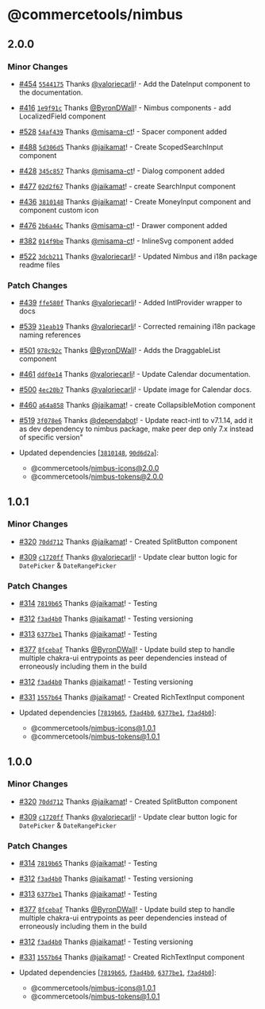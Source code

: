 # @commercetools/nimbus

## 2.0.0

### Minor Changes

- [#454](https://github.com/commercetools/nimbus/pull/454)
  [`5544175`](https://github.com/commercetools/nimbus/commit/5544175895bb994a2fae174cdc471755f27a6ea8)
  Thanks [@valoriecarli](https://github.com/valoriecarli)! - Add the DateInput
  component to the documentation.

- [#416](https://github.com/commercetools/nimbus/pull/416)
  [`1e9f91c`](https://github.com/commercetools/nimbus/commit/1e9f91c90cd69443ae728bdb73449de4be52e930)
  Thanks [@ByronDWall](https://github.com/ByronDWall)! - Nimbus components - add
  LocalizedField component

- [#528](https://github.com/commercetools/nimbus/pull/528)
  [`54af439`](https://github.com/commercetools/nimbus/commit/54af439afd6feb1ff0bb960eeb891966c785fdd8)
  Thanks [@misama-ct](https://github.com/misama-ct)! - Spacer component added

- [#488](https://github.com/commercetools/nimbus/pull/488)
  [`5d306d5`](https://github.com/commercetools/nimbus/commit/5d306d594c178be29d0ec2f88f0c4d0baf22233c)
  Thanks [@jaikamat](https://github.com/jaikamat)! - Create ScopedSearchInput
  component

- [#428](https://github.com/commercetools/nimbus/pull/428)
  [`345c857`](https://github.com/commercetools/nimbus/commit/345c85757e11e7a852fed80aeaa547ca1a12af0c)
  Thanks [@misama-ct](https://github.com/misama-ct)! - Dialog component added

- [#477](https://github.com/commercetools/nimbus/pull/477)
  [`02d2f67`](https://github.com/commercetools/nimbus/commit/02d2f67f6d0fa9583d6c0cf4133ec1cf65521780)
  Thanks [@jaikamat](https://github.com/jaikamat)! - create SearchInput
  component

- [#436](https://github.com/commercetools/nimbus/pull/436)
  [`3810148`](https://github.com/commercetools/nimbus/commit/3810148a76d6cf740656c26ca3be057c7952c296)
  Thanks [@jaikamat](https://github.com/jaikamat)! - Create MoneyInput component
  and component custom icon

- [#476](https://github.com/commercetools/nimbus/pull/476)
  [`2b6a44c`](https://github.com/commercetools/nimbus/commit/2b6a44ca3e3c6283e6a54af4dd28cd95120f2d45)
  Thanks [@misama-ct](https://github.com/misama-ct)! - Drawer component added

- [#382](https://github.com/commercetools/nimbus/pull/382)
  [`014f9be`](https://github.com/commercetools/nimbus/commit/014f9be6ec4decb47e249f2d1c5e7f643815540f)
  Thanks [@misama-ct](https://github.com/misama-ct)! - InlineSvg component added

- [#522](https://github.com/commercetools/nimbus/pull/522)
  [`3dcb211`](https://github.com/commercetools/nimbus/commit/3dcb211a0408725add9fc60d9013a4d65b2b2448)
  Thanks [@valoriecarli](https://github.com/valoriecarli)! - Updated Nimbus and
  i18n package readme files

### Patch Changes

- [#439](https://github.com/commercetools/nimbus/pull/439)
  [`ffe580f`](https://github.com/commercetools/nimbus/commit/ffe580f75ba2b73c1c9888c7a9ec9b8124a6e40c)
  Thanks [@valoriecarli](https://github.com/valoriecarli)! - Added IntlProvider
  wrapper to docs

- [#539](https://github.com/commercetools/nimbus/pull/539)
  [`31eab19`](https://github.com/commercetools/nimbus/commit/31eab192f4b4b024e08fc89ccfdce87d6aa98a50)
  Thanks [@valoriecarli](https://github.com/valoriecarli)! - Corrected remaining
  i18n package naming references

- [#501](https://github.com/commercetools/nimbus/pull/501)
  [`978c92c`](https://github.com/commercetools/nimbus/commit/978c92c456aea7f2d714709e8f5c178ea5d4d0ce)
  Thanks [@ByronDWall](https://github.com/ByronDWall)! - Adds the DraggableList
  component

- [#461](https://github.com/commercetools/nimbus/pull/461)
  [`ddf0e14`](https://github.com/commercetools/nimbus/commit/ddf0e14ceb1e48b8b26346f57de7e62871c37642)
  Thanks [@valoriecarli](https://github.com/valoriecarli)! - Update Calendar
  documentation.

- [#500](https://github.com/commercetools/nimbus/pull/500)
  [`4ec20b7`](https://github.com/commercetools/nimbus/commit/4ec20b7832c53f1c2dbd9895da7ef275f5c311b7)
  Thanks [@valoriecarli](https://github.com/valoriecarli)! - Update image for
  Calendar docs.

- [#460](https://github.com/commercetools/nimbus/pull/460)
  [`a64a858`](https://github.com/commercetools/nimbus/commit/a64a858498592264e3bf00a3467f366bf17fe30d)
  Thanks [@jaikamat](https://github.com/jaikamat)! - create CollapsibleMotion
  component

- [#519](https://github.com/commercetools/nimbus/pull/519)
  [`3f078e6`](https://github.com/commercetools/nimbus/commit/3f078e642244e3c4333f24bc5f8a027f4e8d3e3f)
  Thanks [@dependabot](https://github.com/apps/dependabot)! - Update react-intl
  to v7.1.14, add it as dev dependency to nimbus package, make peer dep only 7.x
  instead of specific version"
- Updated dependencies
  [[`3810148`](https://github.com/commercetools/nimbus/commit/3810148a76d6cf740656c26ca3be057c7952c296),
  [`90d6d2a`](https://github.com/commercetools/nimbus/commit/90d6d2af786e697e2f2f6bbbb11c93159105837a)]:
  - @commercetools/nimbus-icons@2.0.0
  - @commercetools/nimbus-tokens@2.0.0

## 1.0.1

### Minor Changes

- [#320](https://github.com/commercetools/nimbus/pull/320)
  [`70dd712`](https://github.com/commercetools/nimbus/commit/70dd712e468534f9f365b0e53e14aa778986c663)
  Thanks [@jaikamat](https://github.com/jaikamat)! - Created SplitButton
  component

- [#309](https://github.com/commercetools/nimbus/pull/309)
  [`c1720ff`](https://github.com/commercetools/nimbus/commit/c1720ffd2cda7868e8a8d94fc435ed7b251ce32e)
  Thanks [@valoriecarli](https://github.com/valoriecarli)! - Update clear button
  logic for `DatePicker` & `DateRangePicker`

### Patch Changes

- [#314](https://github.com/commercetools/nimbus/pull/314)
  [`7819b65`](https://github.com/commercetools/nimbus/commit/7819b65a9f6259e87f572feb80b87a1b72c0d425)
  Thanks [@jaikamat](https://github.com/jaikamat)! - Testing

- [#312](https://github.com/commercetools/nimbus/pull/312)
  [`f3ad4b0`](https://github.com/commercetools/nimbus/commit/f3ad4b03a6ef8f6b148a00656498c7fb84d724c3)
  Thanks [@jaikamat](https://github.com/jaikamat)! - Testing versioning

- [#313](https://github.com/commercetools/nimbus/pull/313)
  [`6377be1`](https://github.com/commercetools/nimbus/commit/6377be12ca25c9df6aec37d6bd676f8a740ddfb9)
  Thanks [@jaikamat](https://github.com/jaikamat)! - Testing

- [#377](https://github.com/commercetools/nimbus/pull/377)
  [`8fcebaf`](https://github.com/commercetools/nimbus/commit/8fcebaf54e70da3fa68b576d85e9973f7ff814e1)
  Thanks [@ByronDWall](https://github.com/ByronDWall)! - Update build step to
  handle multiple chakra-ui entrypoints as peer dependencies instead of
  erroneously including them in the build

- [#312](https://github.com/commercetools/nimbus/pull/312)
  [`f3ad4b0`](https://github.com/commercetools/nimbus/commit/f3ad4b03a6ef8f6b148a00656498c7fb84d724c3)
  Thanks [@jaikamat](https://github.com/jaikamat)! - Testing versioning

- [#331](https://github.com/commercetools/nimbus/pull/331)
  [`1557b64`](https://github.com/commercetools/nimbus/commit/1557b648bd54433129b69c8d27bed7bc228131d7)
  Thanks [@jaikamat](https://github.com/jaikamat)! - Created RichTextInput
  component

- Updated dependencies
  [[`7819b65`](https://github.com/commercetools/nimbus/commit/7819b65a9f6259e87f572feb80b87a1b72c0d425),
  [`f3ad4b0`](https://github.com/commercetools/nimbus/commit/f3ad4b03a6ef8f6b148a00656498c7fb84d724c3),
  [`6377be1`](https://github.com/commercetools/nimbus/commit/6377be12ca25c9df6aec37d6bd676f8a740ddfb9),
  [`f3ad4b0`](https://github.com/commercetools/nimbus/commit/f3ad4b03a6ef8f6b148a00656498c7fb84d724c3)]:
  - @commercetools/nimbus-icons@1.0.1
  - @commercetools/nimbus-tokens@1.0.1

## 1.0.0

### Minor Changes

- [#320](https://github.com/commercetools/nimbus/pull/320)
  [`70dd712`](https://github.com/commercetools/nimbus/commit/70dd712e468534f9f365b0e53e14aa778986c663)
  Thanks [@jaikamat](https://github.com/jaikamat)! - Created SplitButton
  component

- [#309](https://github.com/commercetools/nimbus/pull/309)
  [`c1720ff`](https://github.com/commercetools/nimbus/commit/c1720ffd2cda7868e8a8d94fc435ed7b251ce32e)
  Thanks [@valoriecarli](https://github.com/valoriecarli)! - Update clear button
  logic for `DatePicker` & `DateRangePicker`

### Patch Changes

- [#314](https://github.com/commercetools/nimbus/pull/314)
  [`7819b65`](https://github.com/commercetools/nimbus/commit/7819b65a9f6259e87f572feb80b87a1b72c0d425)
  Thanks [@jaikamat](https://github.com/jaikamat)! - Testing

- [#312](https://github.com/commercetools/nimbus/pull/312)
  [`f3ad4b0`](https://github.com/commercetools/nimbus/commit/f3ad4b03a6ef8f6b148a00656498c7fb84d724c3)
  Thanks [@jaikamat](https://github.com/jaikamat)! - Testing versioning

- [#313](https://github.com/commercetools/nimbus/pull/313)
  [`6377be1`](https://github.com/commercetools/nimbus/commit/6377be12ca25c9df6aec37d6bd676f8a740ddfb9)
  Thanks [@jaikamat](https://github.com/jaikamat)! - Testing

- [#377](https://github.com/commercetools/nimbus/pull/377)
  [`8fcebaf`](https://github.com/commercetools/nimbus/commit/8fcebaf54e70da3fa68b576d85e9973f7ff814e1)
  Thanks [@ByronDWall](https://github.com/ByronDWall)! - Update build step to
  handle multiple chakra-ui entrypoints as peer dependencies instead of
  erroneously including them in the build

- [#312](https://github.com/commercetools/nimbus/pull/312)
  [`f3ad4b0`](https://github.com/commercetools/nimbus/commit/f3ad4b03a6ef8f6b148a00656498c7fb84d724c3)
  Thanks [@jaikamat](https://github.com/jaikamat)! - Testing versioning

- [#331](https://github.com/commercetools/nimbus/pull/331)
  [`1557b64`](https://github.com/commercetools/nimbus/commit/1557b648bd54433129b69c8d27bed7bc228131d7)
  Thanks [@jaikamat](https://github.com/jaikamat)! - Created RichTextInput
  component

- Updated dependencies
  [[`7819b65`](https://github.com/commercetools/nimbus/commit/7819b65a9f6259e87f572feb80b87a1b72c0d425),
  [`f3ad4b0`](https://github.com/commercetools/nimbus/commit/f3ad4b03a6ef8f6b148a00656498c7fb84d724c3),
  [`6377be1`](https://github.com/commercetools/nimbus/commit/6377be12ca25c9df6aec37d6bd676f8a740ddfb9),
  [`f3ad4b0`](https://github.com/commercetools/nimbus/commit/f3ad4b03a6ef8f6b148a00656498c7fb84d724c3)]:
  - @commercetools/nimbus-icons@1.0.1
  - @commercetools/nimbus-tokens@1.0.1

